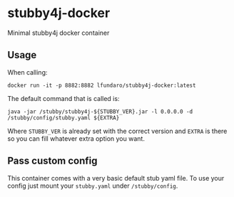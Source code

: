 # stubby4j-docker
Minimal stubby4j docker container

## Usage

When calling:

`docker run -it -p 8882:8882 lfundaro/stubby4j-docker:latest`

The default command that is called is:

`java -jar /stubby/stubby4j-${STUBBY_VER}.jar -l 0.0.0.0 -d /stubby/config/stubby.yaml ${EXTRA}`

Where `STUBBY_VER` is already set with the correct version and `EXTRA` is there so you can
fill whatever extra option you want.

## Pass custom config

This container comes with a very basic default stub yaml file. To use your config
just mount your `stubby.yaml` under `/stubby/config`.
